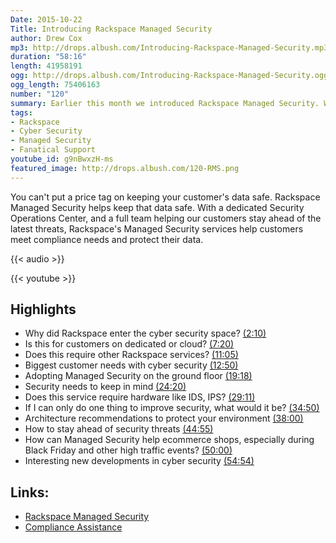 ```yaml
---
Date: 2015-10-22
Title: Introducing Rackspace Managed Security
author: Drew Cox
mp3: http://drops.albush.com/Introducing-Rackspace-Managed-Security.mp3
duration: "58:16"
length: 41958191
ogg: http://drops.albush.com/Introducing-Rackspace-Managed-Security.ogg
ogg_length: 75406163
number: "120"
summary: Earlier this month we introduced Rackspace Managed Security. We took a closer look at this new offering, and answered customer questions on this week's Office Hours Hangout. 
tags:
- Rackspace
- Cyber Security
- Managed Security
- Fanatical Support
youtube_id: g9nBwxzH-ms
featured_image: http://drops.albush.com/120-RMS.png
---
```


You can't put a price tag on keeping your customer's data safe. Rackspace Managed Security helps keep that data safe. With a dedicated Security Operations Center, and a full team helping our customers stay ahead of the latest threats, Rackspace's Managed Security services help customers meet compliance needs and protect their data.

<!--more-->

{{< audio >}}

{{< youtube >}}

## Highlights

* Why did Rackspace enter the cyber security space? [(2:10)](https://youtu.be/g9nBwxzH-ms?t=2m10s)
* Is this for customers on dedicated or cloud? [(7:20)](https://youtu.be/g9nBwxzH-ms?t=7m20s)
* Does this require other Rackspace services? [(11:05)](https://youtu.be/g9nBwxzH-ms?t=11m05s)
* Biggest customer needs with cyber security [(12:50)](https://youtu.be/g9nBwxzH-ms?t=12m50s)
* Adopting Managed Security on the ground floor [(19:18)](https://youtu.be/g9nBwxzH-ms?t=19m18s)
* Security needs to keep in mind [(24:20)](https://youtu.be/g9nBwxzH-ms?t=24m20s)
* Does this service require hardware like IDS, IPS? [(29:11)](https://youtu.be/g9nBwxzH-ms?t=29m11s)
* If I can only do one thing to improve security, what would it be? [(34:50)](https://youtu.be/g9nBwxzH-ms?t=34m50s)
* Architecture recommendations to protect your environment [(38:00)](https://youtu.be/g9nBwxzH-ms?t=38m00s)
* How to stay ahead of security threats [(44:55)](https://youtu.be/g9nBwxzH-ms?t=44m55s)
* How can Managed Security help ecommerce shops, especially during Black Friday and other high traffic events? [(50:00)](https://youtu.be/g9nBwxzH-ms?t=50m00s)
* Interesting new developments in cyber security [(54:54)](https://youtu.be/g9nBwxzH-ms?t=54m54s)

## Links:

* [Rackspace Managed Security](http://www.rackspace.com/en-us/security)
* [Compliance Assistance](http://blog.rackspace.com/newsarticles/rackspace-launches-managed-security-and-compliance-assistance-offering/)
